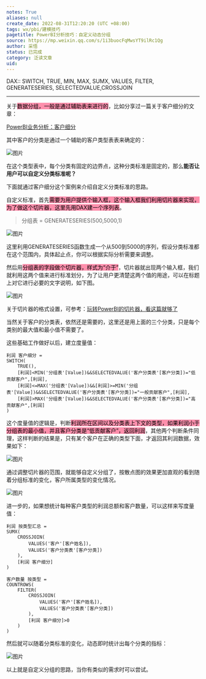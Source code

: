 ```yaml
---
notes: True
aliases: null
create_date: 2022-08-31T12:20:20 (UTC +08:00)
tags: wx/pbi/建模技巧
pagetitle: PowerBI分析技巧：自定义动态分组
source: https://mp.weixin.qq.com/s/1i3buocFqMwsYT9ilRc1Qg
author: 采悟
status: 已完成
category: 泛读文章
uid: 
---
```


DAX:: SWITCH, TRUE, MIN, MAX, SUMX, VALUES, FILTER, GENERATESERIES, SELECTEDVALUE,CROSSJOIN

---

关于<mark style="background: #FF5582A6;">数据分组，一般是通过辅助表来进行的</mark>，比如分享过一篇关于客户细分的文章：

[PowerBI业务分析：客户细分](http://mp.weixin.qq.com/s?__biz=MzA4MzQwMjY4MA==&mid=2484071357&idx=1&sn=e533d335e302b9ca5c76313dcac38852&chksm=8e0c416ab97bc87c1101fcbdb870356d9a400c68ba7c8ab6b91d4e6c54726b28cc358b6015fd&scene=21#wechat_redirect)

其中客户的分类是通过一个辅助的客户类型表表来确定的：  

![图片](https://mmbiz.qpic.cn/mmbiz_png/aHEbZtANQJPWQnxE4lQ1u1sAZMvlIwjyicpkfuQcuVy02ib4H4NCgr5Hr7SYU8o4eeicesUvhhyPaiccLOOBXXjB3w/640?wx_fmt=png&wxfrom=5&wx_lazy=1&wx_co=1)

在这个类型表中，每个分类有固定的边界点，这种分类标准是固定的，那么**能否让用户可以自定义分类标准呢？**

下面就通过客户细分这个案例来介绍自定义分类标准的思路。

自定义标准，首先<mark style="background: #FF5582A6;">需要为用户提供个输入框，这个输入框我们利用切片器来实现，为了做这个切片器，这里先用DAX建一个序列表</mark>。

> 分组表 = GENERATESERIES(500,5000,1)

![图片](https://mmbiz.qpic.cn/mmbiz_png/aHEbZtANQJPWQnxE4lQ1u1sAZMvlIwjyFSXsy0vkHibWzDd7YVRlrbQticsXeHOsmiahs4CL1f3cfw0D7ZsVNGq5w/640?wx_fmt=png&wxfrom=5&wx_lazy=1&wx_co=1)

这里利用GENERATESERIES函数生成一个从500到5000的序列，假设分类标准都在这个范围内，具体起止点，你可以根据实际分析需要来调整。

然后用<mark style="background: #FF5582A6;">分组表的字段做个切片器，样式为“介于”</mark>，切片器就出现两个输入框，我们就利用这两个值来进行标准划分，为了让用户更清楚这两个值的用途，可以在标题上对它进行必要的文字说明，如下图。

![图片](https://mmbiz.qpic.cn/mmbiz_png/aHEbZtANQJPWQnxE4lQ1u1sAZMvlIwjyibLJT9SicrGNZCGFicXticXIcrz6fdmMHwscoPCtwoldaqiamEjYrz8LDkg/640?wx_fmt=png&wxfrom=5&wx_lazy=1&wx_co=1)

关于切片器的格式设置，可参考：[玩转PowerBI的切片器，看这篇就够了](http://mp.weixin.qq.com/s?__biz=MzA4MzQwMjY4MA==&mid=2484074560&idx=1&sn=7050c2194d5e0a5587ec6282ff17b4ad&chksm=8e0c5297b97bdb81d70e9a7ece3d0d557a1fe58fe7102ceedec734222a89777e8724f784acfe&scene=21#wechat_redirect)

当然关于客户的分类表，依然还是需要的，这里还是用上面的三个分类，只是每个类别的最大值和最小值不需要了。

这些基础工作做好以后，建立度量值：

```
利润 客户细分 = 
SWITCH(
    TRUE(),
    [利润]<MIN('分组表'[Value])&&SELECTEDVALUE('客户分类表'[客户分类])="低贡献客户",[利润],
    [利润]<=MAX('分组表'[Value])&&[利润]>=MIN('分组表'[Value])&&SELECTEDVALUE('客户分类表'[客户分类])="一般贡献客户",[利润],
    [利润]>MAX('分组表'[Value])&&SELECTEDVALUE('客户分类表'[客户分类])="高贡献客户",[利润]
)
```

这个度量值的逻辑是，判断<mark style="background: #FF5582A6;">利润所在区间以及分类表上下文的类型，如果利润小于分组表的最小值，并且客户分类是“低贡献客户”，返回利润</mark>，其他两个判断条件同理，这样判断的结果是，只有某个客户在正确的类型下面，才返回其利润数据，效果如下：

![图片](https://mmbiz.qpic.cn/mmbiz_png/aHEbZtANQJPWQnxE4lQ1u1sAZMvlIwjyRk2rBLKNianhu214Du5uQJmib35LzicaiaL62wCBibloTWR2OL8C4gBfjFQ/640?wx_fmt=png&wxfrom=5&wx_lazy=1&wx_co=1)

通过调整切片器的范围，就能够自定义分组了，按散点图的效果更加直观的看到随着分组标准的变化，客户所属类型的变化情况。

![图片](https://mmbiz.qpic.cn/mmbiz_gif/aHEbZtANQJPWQnxE4lQ1u1sAZMvlIwjyMYT190vZugmcZhHBhiburaBdjbJQZtiampzYh1ia3FdaEDibQYMlbuVDMw/640?wx_fmt=gif&wxfrom=5&wx_lazy=1)

进一步的，如果想统计每种客户类型的利润总额和客户数量，可以这样来写度量值：

```
利润 按类型汇总 = 
SUMX(
    CROSSJOIN(
        VALUES('客户'[客户姓名]),
        VALUES('客户分类表'[客户分类])
    ),
    [利润 客户细分]
)
```

```
客户数量 按类型 = 
COUNTROWS(
    FILTER(
        CROSSJOIN(
            VALUES('客户'[客户姓名]),
            VALUES('客户分类表'[客户分类])
        ),
        [利润 客户细分]>0
    )
)
```

然后就可以随着分类标准的变化，动态即时统计出每个分类的指标：  

![图片](https://mmbiz.qpic.cn/mmbiz_gif/aHEbZtANQJPWQnxE4lQ1u1sAZMvlIwjyFibZNAz04yH41qVjtaUyFzbzG1FcZywZShc9E2gF4zVkib3Qb2adAYTA/640?wx_fmt=gif&wxfrom=5&wx_lazy=1)

以上就是自定义分组的思路，当你有类似的需求时可以尝试。
